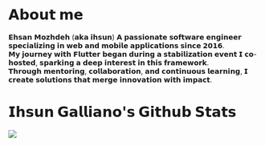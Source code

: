 <h1>𝗔𝗯𝗼𝘂𝘁 𝗺𝗲</h1>

𝗘𝗵𝘀𝗮𝗻 𝗠𝗼𝘇𝗵𝗱𝗲𝗵 (𝗮𝗸𝗮 𝗶𝗵𝘀𝘂𝗻)
𝗔 𝗽𝗮𝘀𝘀𝗶𝗼𝗻𝗮𝘁𝗲 𝘀𝗼𝗳𝘁𝘄𝗮𝗿𝗲 𝗲𝗻𝗴𝗶𝗻𝗲𝗲𝗿 𝘀𝗽𝗲𝗰𝗶𝗮𝗹𝗶𝘇𝗶𝗻𝗴 𝗶𝗻 𝘄𝗲𝗯 𝗮𝗻𝗱 𝗺𝗼𝗯𝗶𝗹𝗲 𝗮𝗽𝗽𝗹𝗶𝗰𝗮𝘁𝗶𝗼𝗻𝘀 𝘀𝗶𝗻𝗰𝗲 𝟮𝟬𝟭𝟲.<br>
𝗠𝘆 𝗷𝗼𝘂𝗿𝗻𝗲𝘆 𝘄𝗶𝘁𝗵 𝗙𝗹𝘂𝘁𝘁𝗲𝗿 𝗯𝗲𝗴𝗮𝗻 𝗱𝘂𝗿𝗶𝗻𝗴 𝗮 𝘀𝘁𝗮𝗯𝗶𝗹𝗶𝘇𝗮𝘁𝗶𝗼𝗻 𝗲𝘃𝗲𝗻𝘁 𝗜 𝗰𝗼-𝗵𝗼𝘀𝘁𝗲𝗱, 𝘀𝗽𝗮𝗿𝗸𝗶𝗻𝗴 𝗮 𝗱𝗲𝗲𝗽 𝗶𝗻𝘁𝗲𝗿𝗲𝘀𝘁 𝗶𝗻 𝘁𝗵𝗶𝘀 𝗳𝗿𝗮𝗺𝗲𝘄𝗼𝗿𝗸.<br>
𝗧𝗵𝗿𝗼𝘂𝗴𝗵 𝗺𝗲𝗻𝘁𝗼𝗿𝗶𝗻𝗴, 𝗰𝗼𝗹𝗹𝗮𝗯𝗼𝗿𝗮𝘁𝗶𝗼𝗻, 𝗮𝗻𝗱 𝗰𝗼𝗻𝘁𝗶𝗻𝘂𝗼𝘂𝘀 𝗹𝗲𝗮𝗿𝗻𝗶𝗻𝗴, 𝗜 𝗰𝗿𝗲𝗮𝘁𝗲 𝘀𝗼𝗹𝘂𝘁𝗶𝗼𝗻𝘀 𝘁𝗵𝗮𝘁 𝗺𝗲𝗿𝗴𝗲 𝗶𝗻𝗻𝗼𝘃𝗮𝘁𝗶𝗼𝗻 𝘄𝗶𝘁𝗵 𝗶𝗺𝗽𝗮𝗰𝘁.<br>

<h1>𝗜𝗵𝘀𝘂𝗻 𝗚𝗮𝗹𝗹𝗶𝗮𝗻𝗼'𝘀 𝗚𝗶𝘁𝗵𝘂𝗯 𝗦𝘁𝗮𝘁𝘀</h1>
  <img src="https://github-readme-stats-sigma-five.vercel.app/api?username=ihsuncloud&show_icons=true&hide_title=true&theme=radical&count_private=true"/><br/>

